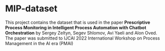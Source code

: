 # MIP-dataset

This project contains the dataset that is used in the paper **Prescriptive Process Monitoring in Intelligent Process Automation with Chatbot Orchestration** by Sergey Zeltyn, Segev Shlomov, Avi Yaeli and Alon Oved. The paper was submitted to IJCAI 2022 International Workshop on Process Management in the AI era (PMAI)
